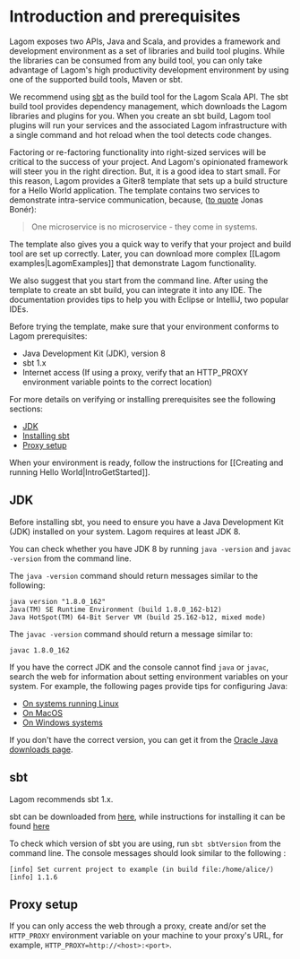 # Introduction and prerequisites

Lagom exposes two APIs, Java and Scala, and provides a framework and development environment as a set of libraries and build tool plugins. While the libraries can be consumed from any build tool, you can only take advantage of Lagom's high productivity development environment by using one of the supported build tools, Maven or sbt.

We recommend using [sbt](https://www.scala-sbt.org/) as the build tool for the Lagom Scala API. The sbt build tool provides dependency management, which downloads the Lagom libraries and plugins for you. When you create an sbt build, Lagom tool plugins will run your services and the associated Lagom infrastructure with a single command and hot reload when the tool detects code changes.

Factoring or re-factoring functionality into right-sized services will be critical to the success of your project. And Lagom's opinionated framework will steer you in the right direction. But, it is a good idea to start small. For this reason, Lagom provides a Giter8 template that sets up a build structure for a Hello World application. The template contains two services to demonstrate intra-service communication, because, ([to quote](https://twitter.com/jboner/status/699536472442011648) Jonas Bonér):

> One microservice is no microservice - they come in systems.

The template also gives you a quick way to verify that your project and build tool are set up correctly. Later, you can download more complex [[Lagom examples|LagomExamples]] that demonstrate Lagom functionality.

We also suggest that you start from the command line. After using the template to create an sbt build, you can integrate it into any IDE. The documentation provides tips to help you with Eclipse or IntelliJ, two popular IDEs.

Before trying the template, make sure that your environment conforms to Lagom prerequisites:

* Java Development Kit (JDK), version 8
* sbt 1.x
* Internet access (If using a proxy, verify that an HTTP_PROXY environment variable points to the correct location)

For more details on verifying or installing prerequisites see the following sections:

* [JDK](#JDK)
* [Installing sbt](#sbt)
* [Proxy setup](#Proxy-setup)

When your environment is ready, follow the instructions for [[Creating and running Hello World|IntroGetStarted]].

## JDK

Before installing sbt, you need to ensure you have a Java Development Kit (JDK) installed on your system.  Lagom requires at least JDK 8.

You can check whether you have JDK 8 by running `java -version` and `javac -version` from the command line.

The `java -version` command should return messages similar to the following:

```
java version "1.8.0_162"
Java(TM) SE Runtime Environment (build 1.8.0_162-b12)
Java HotSpot(TM) 64-Bit Server VM (build 25.162-b12, mixed mode)
```

The `javac -version` command should return a message similar to:

```
javac 1.8.0_162
```

If you have the correct JDK and the console cannot find `java` or `javac`, search the web for information about setting environment variables on your system. For example, the following pages provide tips for configuring Java:

* [On systems running Linux](https://stackoverflow.com/questions/33860560/how-to-set-java-environment-variables-using-shell-script)
* [On MacOS](http://osxdaily.com/2015/07/28/set-enviornment-variables-mac-os-x/)
* [On Windows systems](https://stackoverflow.com/questions/1672281/environment-variables-for-java-installation)

If you don't have the correct version, you can get it from the [Oracle Java downloads page](http://www.oracle.com/technetwork/java/javase/downloads/index.html).

## sbt

Lagom recommends sbt 1.x.

sbt can be downloaded from [here](https://www.scala-sbt.org/download.html), while instructions for installing it can be found [here](https://www.scala-sbt.org/release/docs/Setup.html)

To check which version of sbt you are using, run `sbt sbtVersion` from the command line. The console messages should look similar to the following :

```
[info] Set current project to example (in build file:/home/alice/)
[info] 1.1.6
```

## Proxy setup

If you can only access the web through a proxy, create and/or set the `HTTP_PROXY` environment variable on your machine  to your proxy's URL, for example, `HTTP_PROXY=http://<host>:<port>`.
